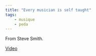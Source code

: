 ```yaml
---
title: "Every musician is self taught"
tags:
    - musique
    - peda
---
```


From Steve Smith.

[Video](https://youtu.be/nkcpmsI83Og)
